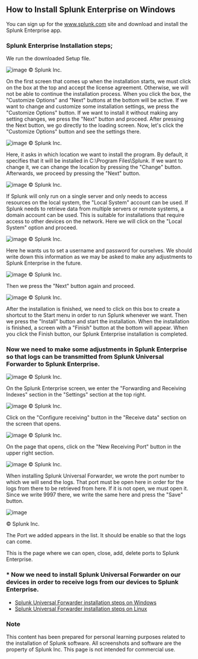 ## How to Install Splunk Enterprise on Windows
You can sign up for the www.splunk.com site and download and install the Splunk Enterprise app.

### Splunk Enterprise Installation steps;
We run the downloaded Setup file.

![image](https://github.com/user-attachments/assets/e706ebac-84bb-4390-ba67-d5964bf1122f) © Splunk Inc.

On the first screen that comes up when the installation starts,  we must click on the box at the top and accept the license agreement. Otherwise, we will not be able to continue the installation process. When you click the box, the "Customize Options" and "Next" buttons at the bottom will be active. If we want to change and customize some installation settings, we press the "Customize Options" button. If we want to install it without making any setting changes, we press the "Next" button and proceed. After pressing the Next button, we go directly to the loading screen. Now, let's click the "Customize Options" button and see the settings there.

![image](https://github.com/user-attachments/assets/6c72edbd-c251-4e9f-a5ae-26ba94bcb27f) © Splunk Inc.

Here, it asks in which location we want to install the program. By default, it specifies that it will be installed in C:\Program Files\Splunk\. If we want to change it, we can change the location by pressing the "Change" button. Afterwards, we proceed by pressing the "Next" button.

![image](https://github.com/user-attachments/assets/23a6c1fe-5597-4e56-b8e0-625516df1a99) © Splunk Inc.

If Splunk will only run on a single server and only needs to access resources on the local system, the "Local System" account can be used. If Splunk needs to retrieve data from multiple servers or remote systems, a domain account can be used. This is suitable for installations that require access to other devices on the network. Here we will click on the "Local System" option and proceed.

![image](https://github.com/user-attachments/assets/06fc3858-01a7-4ded-bcfe-267b875c1262) © Splunk Inc.

Here he wants us  to set a username and password for ourselves. We should write down this information as we may be asked to make any adjustments to Splunk Enterprise in the future.

![image](https://github.com/user-attachments/assets/c5627a95-5423-43c0-8678-b2af7dc16ab8) © Splunk Inc.

Then we press the "Next" button again and proceed.

![image](https://github.com/user-attachments/assets/f5789977-b04d-4c17-b26b-198798200db2) © Splunk Inc.

After the installation is finished, we need to click on this box to create a shortcut to the Start menu in order to run Splunk whenever we want. Then we press the "Install" button and start the installation. When the installation is finished, a screen with a "Finish" button at the bottom will appear. When you click the Finish button, our Splunk Enterprise installation is completed.

### Now we need to make some adjustments in Splunk Enterprise so that logs can be transmitted from Splunk Universal Forwarder to Splunk Enterprise.

![image](https://github.com/user-attachments/assets/00aca8f6-7844-461e-8fee-b8fe8e890e60) © Splunk Inc.

On the Splunk Enterprise screen, we enter the "Forwarding and Receiving Indexes" section in the "Settings" section at the top right.

![image](https://github.com/user-attachments/assets/e5df2567-9097-456d-8def-13417977bcc9) © Splunk Inc.

Click on the "Configure receiving" button in the "Receive data" section on the screen that opens.

![image](https://github.com/user-attachments/assets/7dda47da-6657-4b66-9274-0d23bfa19553) © Splunk Inc.

On the page that opens, click on the "New Receiving Port" button in the upper right section.

![image](https://github.com/user-attachments/assets/741a8abe-caa9-4aea-983e-81a274f11378) © Splunk Inc.

When installing Splunk Universal Forwarder, we wrote the port number to which we will send the logs. That port must be open here in order for the logs from there to be retrieved from here. If it is not open, we must open it.  Since we write 9997  there, we write the same here and press the "Save" button.

![image](https://github.com/user-attachments/assets/9d39f07f-c599-4155-8b08-25f0cf70d7e1) 

© Splunk Inc.

The Port we added appears in the list. It should be enable so that the logs can come.

This is the page where we can open, close, add, delete ports to Splunk Enterprise.

### * Now we need to install Splunk Universal Forwarder on our devices  in order to receive logs from our devices to Splunk Enterprise.

- [Splunk Universal Forwarder installation steps on Windows](https://github.com/ademataydir/splunk-universal-forwarder-installation-steps-on-windows)
- [Splunk Universal Forwarder installation steps on Linux](https://github.com/ademataydir/splunk-universal-forwarder-installation-steps-on-linux)

### Note
This content has been prepared for personal learning purposes related to the installation of Splunk software. All screenshots and software are the property of Splunk Inc. This page is not intended for commercial use.
